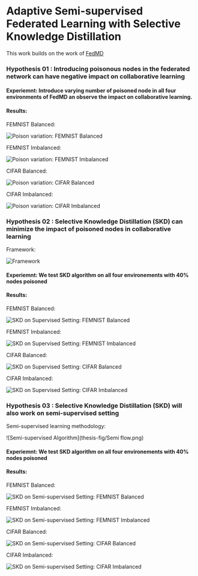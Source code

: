 # Adaptive Semi-supervised Federated Learning with Selective Knowledge Distillation

This work builds on the work of [FedMD](https://arxiv.org/abs/1910.03581)

### Hypothesis 01 : Introducing poisonous nodes in the federated network can have negative impact on collaborative learning

#### Experiemnt: Introduce varying number of poisoned node in all four environments of FedMD an observe the impact on collaborative learning.

#### Results:

FEMNIST Balanced:

![Poison variation: FEMNIST Balanced](thesis-fig/poison-var/femnist-balanced.png)

FEMNIST Imbalanced:

![Poison variation: FEMNIST Imbalanced](thesis-fig/poison-var/femnist-imbalanced.png)

CIFAR Balanced:

![Poison variation: CIFAR Balanced](thesis-fig/poison-var/cifar-balanced.png)

CIFAR Imbalanced:

![Poison variation: CIFAR Imbalanced](thesis-fig/poison-var/cifar-imbalanced.png)


### Hypothesis 02 : Selective Knowledge Distillation (SKD) can minimize the impact of poisoned nodes in collaborative learning

Framework:

![Framework](thesis-fig/structure.png)


#### Experiemnt: We test SKD algorithm on all four environements with 40% nodes poisoned

#### Results:

FEMNIST Balanced:

![SKD on Supervised Setting: FEMNIST Balanced](thesis-fig/skd/femnist-balanced.png)

FEMNIST Imbalanced:

![SKD on Supervised Setting: FEMNIST Imbalanced](thesis-fig/skd/femnist-imbalanced.png)

CIFAR Balanced:

![SKD on Supervised Setting: CIFAR Balanced](thesis-fig/skd/cifar-balanced.png)

CIFAR Imbalanced:

![SKD on Supervised Setting: CIFAR Imbalanced](thesis-fig/skd/cifar-imbalanced.png)

### Hypothesis 03 : Selective Knowledge Distillation (SKD) will also work on semi-supervised setting

Semi-supervised learning methodology:

![Semi-supervised Algorithm](thesis-fig/Semi flow.png)


#### Experiemnt: We test SKD algorithm on all four environements with 40% nodes poisoned

#### Results:

FEMNIST Balanced:

![SKD on Semi-supervised Setting: FEMNIST Balanced](thesis-fig/ssfd/femnist-balanced.png)

FEMNIST Imbalanced:

![SKD on Semi-supervised Setting: FEMNIST Imbalanced](thesis-fig/ssfd/femnist-imbalanced.png)

CIFAR Balanced:

![SKD on Semi-supervised Setting: CIFAR Balanced](thesis-fig/ssfd/cifar-balanced.png)

CIFAR Imbalanced:

![SKD on Semi-supervised Setting: CIFAR Imbalanced](thesis-fig/ssfd/cifar-imbalanced.png)